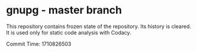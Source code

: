 # gnupg - master branch

This repository contains frozen state of the repository.
Its history is cleared. It is used only for static code
analysis with Codacy.

Commit Time: 1710826503